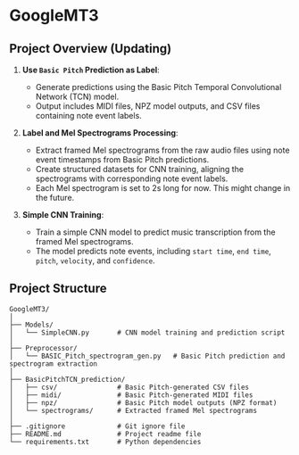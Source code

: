 # GoogleMT3



## Project Overview (Updating)

1. **Use ``` Basic Pitch ``` Prediction as Label**:
   - Generate predictions using the Basic Pitch Temporal Convolutional Network (TCN) model.
   - Output includes MIDI files, NPZ model outputs, and CSV files containing note event labels.

2. **Label and Mel Spectrograms Processing**:
   - Extract framed Mel spectrograms from the raw audio files using note event timestamps from Basic Pitch predictions.
   - Create structured datasets for CNN training, aligning the spectrograms with corresponding note event labels.
   - Each Mel spectrogram is set to 2s long for now. This might change in the future.

3. **Simple CNN Training**:   
   - Train a simple CNN model to predict music transcription from the framed Mel spectrograms.
   - The model predicts note events, including ```start time```, ```end time```, ```pitch```, ```velocity```, and ```confidence```.

## Project Structure


```plaintext
GoogleMT3/
│
├── Models/
│   └── SimpleCNN.py       # CNN model training and prediction script
│
├── Preprocessor/
│   └── BASIC_Pitch_spectrogram_gen.py   # Basic Pitch prediction and spectrogram extraction
│
├── BasicPitchTCN_prediction/
│   ├── csv/               # Basic Pitch-generated CSV files
│   ├── midi/              # Basic Pitch-generated MIDI files
│   ├── npz/               # Basic Pitch model outputs (NPZ format)
│   └── spectrograms/      # Extracted framed Mel spectrograms
│
├── .gitignore             # Git ignore file
├── README.md              # Project readme file
└── requirements.txt       # Python dependencies
